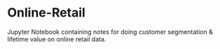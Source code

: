 # Online-Retail
Jupyter Notebook containing notes for doing customer segmentation & lifetime value on online retail data.
